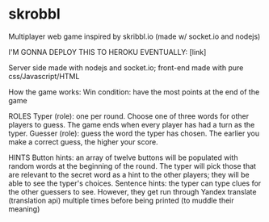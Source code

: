 # skrobbl
Multiplayer web game inspired by skribbl.io (made w/ socket.io and nodejs)

I'M GONNA DEPLOY THIS TO HEROKU EVENTUALLY: [link]

Server side made with nodejs and socket.io; front-end made with pure css/Javascript/HTML

How the game works: 
Win condition: have the most points at the end of the game

ROLES
Typer (role): one per round. Choose one of three words for other players to guess. The game ends when every player has had a turn as the typer.
Guesser (role): guess the word the typer has chosen. The earlier you make a correct guess, the higher your score.

HINTS
Button hints: an array of twelve buttons will be populated with random words at the beginning of the round. The typer will pick those that are relevant to the secret word as a hint to the other players; they will be able to see the typer's choices.
Sentence hints: the typer can type clues for the other guessers to see. However, they get run through Yandex translate (translation api) multiple times before being printed (to muddle their meaning)

